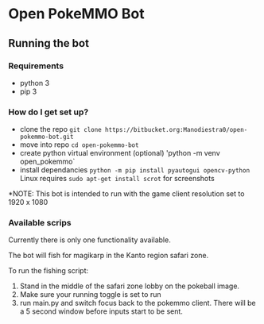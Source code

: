 # Open PokeMMO Bot #

## Running the bot ##
### Requirements ###

* python 3
* pip 3

### How do I get set up? ###
* clone the repo
`git clone https://bitbucket.org:Manodiestra0/open-pokemmo-bot.git`
* move into repo
`cd open-pokemmo-bot`
* create python virtual environment (optional)
'python -m venv open_pokemmo`
* install dependancies
`python -m pip install pyautogui opencv-python`
Linux requires `sudo apt-get install scrot` for screenshots

*NOTE: This bot is intended to run with the game client resolution set to 1920 x 1080

### Available scrips ###

Currently there is only one functionality available.

The bot will fish for magikarp in the Kanto region safari zone.

To run the fishing script:
1. Stand in the middle of the safari zone lobby on the pokeball image.
1. Make sure your running toggle is set to run
1. run main.py and switch focus back to the pokemmo client. There will be a 5 second window before inputs start to be sent.